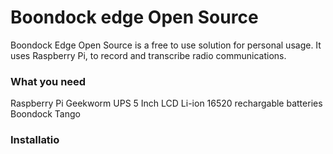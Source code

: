 # Boondock edge Open Source
Boondock Edge Open Source is a free to use solution for personal usage. It uses Raspberry Pi, to record and transcribe radio communications.

### What you need

Raspberry Pi
Geekworm UPS
5 Inch LCD
Li-ion 16520 rechargable batteries
Boondock Tango


### Installatio
